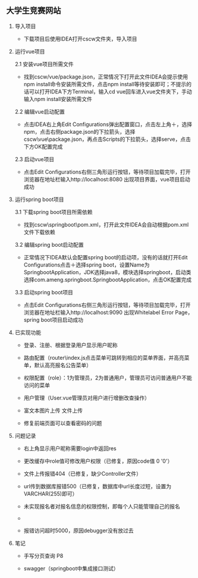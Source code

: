 ## 大学生竞赛网站

1. 导入项目

   * 下载项目后使用IDEA打开cscw文件夹，导入项目

2. 运行vue项目

   2.1 安装vue项目所需文件

      * 找到cscw/vue/package.json，正常情况下打开此文件IDEA会提示使用npm install命令安装所需文件，点击npm install等待安装即可；不提示的话可以打开IDEA下方Terminal，输入cd vue回车进入vue文件夹下，手动输入npm install安装所需文件

   2.2 编辑vue启动配置

      * 点击IDEA右上角Edit Configurations弹出配置窗口，点击左上角＋，选择npm，点击右侧package.json的下拉箭头，选择cscw\vue\package.json，再点击Scripts的下拉箭头，选择serve，点击下方OK配置完成

   2.3 启动vue项目

      * 点击Edit Configurations右侧三角形运行按钮，等待项目加载完毕，打开浏览器在地址栏输入http://localhost:8080 出现项目界面，vue项目启动成功

3. 运行spring boot项目

   3.1 下载spring boot项目所需依赖

      * 找到cscw\springboot\pom.xml，打开此文件IDEA会自动根据pom.xml文件下载依赖

   3.2 编辑spring boot启动配置

      * 正常情况下IDEA默认会配置spring boot的启动项，没有的话就打开Edit Configurations点击＋选择spring boot，设置Name为SpringbootApplication，JDK选择java8，模块选择springboot，启动类选择com.ameng.springboot.SpringbootApplication，点击OK配置完成

   3.3 启动spring boot项目
      * 点击Edit Configurations右侧三角形运行按钮，等待项目加载完毕，打开浏览器在地址栏输入http://localhost:9090 出现Whitelabel Error Page，spring boot项目启动成功

4. 已实现功能
   - 登录、注册、根据登录用户显示用户昵称

   - 路由配置（router\index.js点击菜单可跳转到相应的菜单界面，并高亮菜单，默认高亮报名公告菜单）

   - 权限配置（role）：1为管理员，2为普通用户，管理员可访问普通用户不能访问的菜单

   - 用户管理（User.vue管理员对用户进行增删改查操作）

   - 富文本图片上传 文件上传

   - 修复前端页面可以查看密码的问题

5. 问题记录

   - 右上角显示用户昵称需要login中返回res

   - 更改缓存中role值可修改用户权限（已修复，原因code值 0 '0'）

   - 文件上传报错404（已修复，缺少Controller文件）

   - url传到数据库报错500（已修复，数据库中url长度过短，设置为VARCHAR(255)即可）

   - 未实现报名者对报名信息的权限控制，即每个人只能管理自己的报名

   - 

   - 报错访问超时5000，原因debugger没有放过去

6. 笔记

   - 手写分页查询 P8

   - swagger（springboot中集成接口测试）